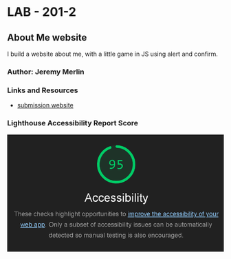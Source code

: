 # LAB - 201-2

## About Me website

I build a website about me, with a little game in JS using alert and confirm.

### Author: Jeremy Merlin

### Links and Resources

- [submission website](https://klnder.github.io/aboutMe/)

### Lighthouse Accessibility Report Score

![lightouse report](lighthouse.png)
